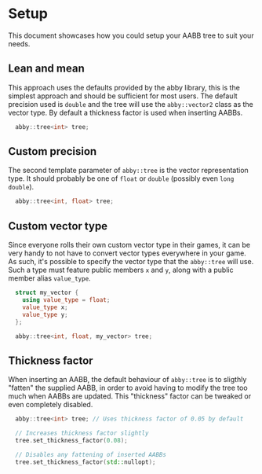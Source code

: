# Setup

This document showcases how you could setup your AABB tree to suit your needs.

## Lean and mean

This approach uses the defaults provided by the abby library, this is the simplest approach and should be sufficient for most users. The default precision used is
`double` and the tree will use the `abby::vector2` class as the vector type. By default
a thickness factor is used when inserting AABBs.

```C++
  abby::tree<int> tree;
```

## Custom precision

The second template parameter of `abby::tree` is the vector representation type. It should
probably be one of `float` or `double` (possibly even `long double`).

```C++
  abby::tree<int, float> tree;
```

## Custom vector type

Since everyone rolls their own custom vector type in their games, it can be very handy to not have to convert vector types everywhere in your game. As such, it's possible to specify the vector type that the `abby::tree` will use. Such a type must feature public members `x` and `y`, along with a public member alias `value_type`.

```C++
  struct my_vector {
    using value_type = float;
    value_type x;
    value_type y;
  };

  abby::tree<int, float, my_vector> tree;
```

## Thickness factor

When inserting an AABB, the default behaviour of `abby::tree` is to sligthly "fatten" the supplied AABB, in order to avoid having to modify the tree too much when AABBs are updated. This "thickness" factor can be tweaked or even completely disabled.

```C++
  abby::tree<int> tree; // Uses thickness factor of 0.05 by default

  // Increases thickness factor slightly
  tree.set_thickness_factor(0.08);

  // Disables any fattening of inserted AABBs
  tree.set_thickness_factor(std::nullopt); 
```
